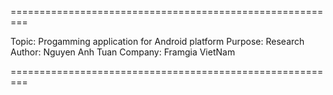 =========================================================

Topic: Progamming application for Android platform
Purpose: Research 
Author: Nguyen Anh Tuan
Company: Framgia VietNam

=========================================================
